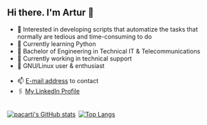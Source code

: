 ## Hi there. I'm Artur 👋

* 🔭 Interested in developing scripts that automatize the tasks that normally are tedious and time-consuming to do
* 🌱 Currently learning Python
* 📔 Bachelor of Engineering in Technical IT & Telecommunications
* 💼 Currently working in technical support
* 🐧 GNU/Linux user & enthusiast<br><br>
* 📫 [E-mail address](mailto:apaciorkowski@protonmail.com) to contact
* 🖇️ [My LinkedIn Profile](www.linkedin.com/in/artur-paciorkowski)
<br><br>

[![pacarti's GitHub stats](https://github-readme-stats-nu-rust.vercel.app/api?username=pacarti&count_private=true&show_icons=true&theme=react&include_all_commits=true)](https://github.com/anuraghazra/github-readme-stats)&ensp;[![Top Langs](https://github-readme-stats-nu-rust.vercel.app/api/top-langs/?username=pacarti&layout=donut&theme=react)](https://github.com/anuraghazra/github-readme-stats)
  
<!--
**pacarti/pacarti** is a ✨ _special_ ✨ repository because its `README.md` (this file) appears on your GitHub profile.

Here are some ideas to get you started:

- 🔭 I’m currently working on ...
- 🌱 I’m currently learning ...
- 👯 I’m looking to collaborate on ...
- 🤔 I’m looking for help with ...
- 💬 Ask me about ...
- 📫 How to reach me: ...
- 😄 Pronouns: ...
- ⚡ Fun fact: ...
-->
